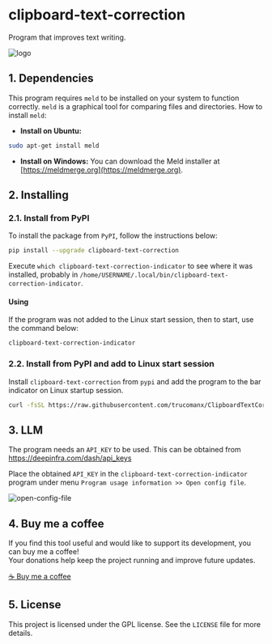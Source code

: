# clipboard-text-correction

Program that improves text writing.

![logo](https://raw.githubusercontent.com/trucomanx/ClipboardTextCorrection/main/src/clipboard_text_correction/icons/logo.png)

## 1. Dependencies

This program requires `meld` to be installed on your system to function correctly. `meld` is a graphical tool for comparing files and directories. How to install `meld`:

- **Install on Ubuntu:**

```bash
sudo apt-get install meld
```
- **Install on Windows:**
 You can download the Meld installer at [https://meldmerge.org](https://meldmerge.org).

## 2. Installing

### 2.1. Install from PyPI

To install the package from `PyPI`, follow the instructions below:


```bash
pip install --upgrade clipboard-text-correction
```

Execute `which clipboard-text-correction-indicator` to see where it was installed, probably in `/home/USERNAME/.local/bin/clipboard-text-correction-indicator`.

#### Using

If the program was not added to the Linux start session, then to start, use the command below:

```bash
clipboard-text-correction-indicator
```


### 2.2. Install from PyPI and add to Linux start session
Install `clipboard-text-correction` from `pypi` and add the program to the bar indicator on Linux startup session.

```bash
curl -fsSL https://raw.githubusercontent.com/trucomanx/ClipboardTextCorrection/main/install_linux_indicator_session.sh | sh
```

## 3. LLM
The program needs an `API_KEY` to be used. This can be obtained from
https://deepinfra.com/dash/api_keys

Place the obtained `API_KEY` in the `clipboard-text-correction-indicator` program under menu `Program usage information >> Open config file`.

![open-config-file](https://raw.githubusercontent.com/trucomanx/ClipboardTextCorrection/main/images/open-config-file.lin.png)

## 4. Buy me a coffee

If you find this tool useful and would like to support its development, you can buy me a coffee!  
Your donations help keep the project running and improve future updates.  

[☕ Buy me a coffee](https://ko-fi.com/trucomanx) 

## 5. License

This project is licensed under the GPL license. See the `LICENSE` file for more details.
